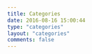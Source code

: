 ```yaml
---
title: Categories
date: 2016-08-16 15:00:44
type: "categories"
layout: "categories"
comments: false
---
```

